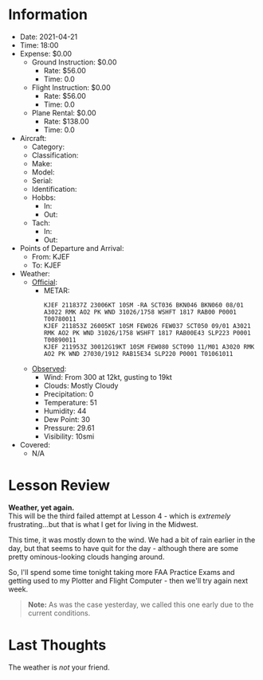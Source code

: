 # Information
- Date: 2021-04-21
- Time: 18:00
- Expense: $0.00
	- Ground Instruction: $0.00
		- Rate: $56.00
		- Time: 0.0
	- Flight Instruction: $0.00
		- Rate: $56.00
		- Time: 0.0
	- Plane Rental: $0.00
		- Rate: $138.00
		- Time: 0.0
- Aircraft:
	- Category: 
	- Classification: 
	- Make: 
	- Model: 
	- Serial: 
	- Identification: 
	- Hobbs: 
		- In: 
		- Out: 
	- Tach: 
		- In: 
		- Out: 
- Points of Departure and Arrival:
	- From: KJEF
	- To: KJEF
- Weather:
	- [Official](http://aviationwxchartsarchive.com/product/metar):
		- METAR: 
			```
			KJEF 211837Z 23006KT 10SM -RA SCT036 BKN046 BKN060 08/01 A3022 RMK AO2 PK WND 31026/1758 WSHFT 1817 RAB00 P0001 T00780011
			KJEF 211853Z 26005KT 10SM FEW026 FEW037 SCT050 09/01 A3021 RMK AO2 PK WND 31026/1758 WSHFT 1817 RAB00E43 SLP223 P0001 T00890011
			KJEF 211953Z 30012G19KT 10SM FEW080 SCT090 11/M01 A3020 RMK AO2 PK WND 27030/1912 RAB15E34 SLP220 P0001 T01061011
			```
	- [Observed](https://www.wunderground.com/history/daily/us/mo/columbia/KJEF/):
		- Wind: From 300 at 12kt, gusting to 19kt
		- Clouds: Mostly Cloudy
		- Precipitation: 0
		- Temperature: 51
		- Humidity: 44
		- Dew Point: 30
		- Pressure: 29.61
		- Visibility: 10smi
- Covered:
	- N/A
# Lesson Review
**Weather, yet again.**<br />
This will be the third failed attempt at Lesson 4 - which is *extremely* frustrating...but that is what I get for living in the Midwest.

This time, it was mostly down to the wind. We had a bit of rain earlier in the day, but that seems to have quit for the day - although there are some pretty ominous-looking clouds hanging around.

So, I'll spend some time tonight taking more FAA Practice Exams and getting used to my Plotter and Flight Computer - then we'll try again next week.

> **Note:** As was the case yesterday, we called this one early due to the current conditions.

# Last Thoughts
The weather is *not* your friend.